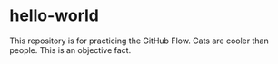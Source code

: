 # hello-world
This repository is for practicing the GitHub Flow.
Cats are cooler than people. This is an objective fact.

